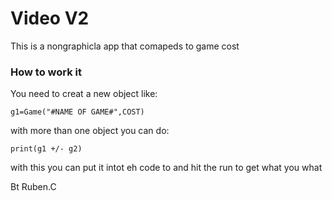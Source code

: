 # Video V2
This is a nongraphicla app that comapeds to game cost

### How to work it
You need to creat a new object like:
```
g1=Game("#NAME OF GAME#",COST)
```
with more than one object you can do:
```
print(g1 +/- g2)
```
with this you can put it intot eh code to and hit the run to get what you what


Bt Ruben.C